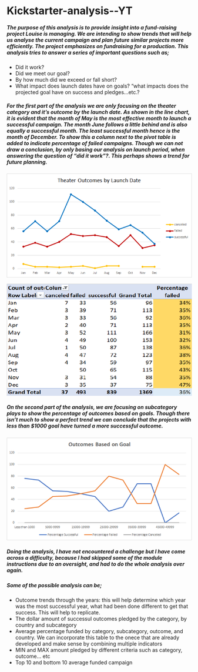 # Kickstarter-analysis--YT

##### The purpose of this analysis is to provide insight into a fund-raising project Louise is managing. We are intending to show trends that will help us analyse the current campaign and plan future similar projects more efficiently. The project emphasizes on fundraising for a production. This analysis tries to answer a series of important questions such as;

- Did it work?
- Did we meet our goal?
- By how much did we exceed or fall short?
- What impact does launch dates have on goals? “what impacts does the projected goal have on success and pledges…etc.?

##### For the first part of the analysis we are only focusing on the theater category and it’s outcome by the launch date. As shown in the line chart, it is evident that the month of May is the most effective month to launch a successful campaign. The month June follows a little behind and is also equally a successful month. The least successful month hence is the month of December. To show this a column next to the pivot table is added to indicate percentage of failed campaigns. Though we can not draw a conclusion,  by only basing our analysis on launch period, when answering the question of “did it work”?. This perhaps shows a trend for future planning. 

![alt text](https://github.com/Yoditatr/Kickstarter-analysis--YT/blob/main/Theater_Outcomes_vs_Launch.png?raw=true)

![alt text](https://github.com/Yoditatr/Kickstarter-analysis--YT/blob/main/Pivot.png?raw=true)


##### On the second part of the analysis, we are focusing on subcategory plays to show the percentage of outcomes based on goals. Though there isn’t much to show a perfect trend we can conclude that the projects with less than $1000 goal have turned a more successful outcome. 

![alt text](https://github.com/Yoditatr/Kickstarter-analysis--YT/blob/main/Outcomes_vs_Goals.png?raw=true)

##### Doing the analysis, I have not encountered a challenge but I have come across a difficulty, because I had skipped some of the module instructions due to an oversight, and had to do the whole analysis over again. 

##### Some of the possible analysis can be; 

-	Outcome trends through the years: this will help determine which year was the most successful year, what had been done different to get that success. This will help to replicate. 
-	The dollar amount of successul outcomes pledged by the category, by country and subcategory 
-	Average percentage funded by category, subcategory, outcome, and country. We can incorporate this table to the onece that are already developed and make sense by combining multiple indicators 
-	MIN and MAX amount pledged by different criteria such as category, outcome... etc 
-	Top 10 and bottom 10 average funded campaign 
